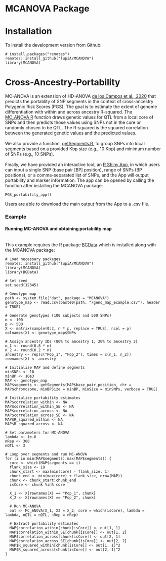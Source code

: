 # MCANOVA Package

# Installation
To install the development version from Github:

```
# install.packages("remotes")
remotes::install_github("lupiA/MCANOVA")
library(MCANOVA)
```

# Cross-Ancestry-Portability

MC-ANOVA is an extension of HD-ANOVA [de los Campos et al., 2020](https://pubmed.ncbi.nlm.nih.gov/33315963/) that predicts the portablity of SNP segments in the context of cross-ancestry Polygenic Risk Scores (PGS). The goal is to estimate the extent of genome differentiation with within and across ancestry R-squared. The [MC_ANOVA.R](https://github.com/lupiA/MCANOVA/blob/main/R/MC_ANOVA.R) function draws genetic values for QTL from a local core of SNPs and then predicts those values using SNPs not in the core or randomly chosen to be QTL. The R-squared is the squared correlation between the generated genetic values and the predicted values.
\
\
We also provide a function, [getSegments.R](https://github.com/lupiA/MCANOVA/blob/main/R/getSegments.R), to group SNPs into local segments based on a provided Kbp size (e.g., 10 Kbp) and minimum number of SNPs (e.g., 10 SNPs).
\
\
Finally, we have provided an interactive tool, an [R Shiny App](https://github.com/lupiA/MCANOVA/blob/main/R/PGS_portability_app.R), in which users can input a single SNP (base pair [BP] position), range of SNPs (BP positions), or a comma-separated list of SNPs, and the App will output portability and marker information. The app can be opened by calling the function after installing the MCANOVA package:
```
PGS_portability_app()
```
Users are able to download the main output from the App to a .csv file.


### Example
#### Running MC-ANOVA and obtaining portability map
\
This example requires the R package [BGData](https://github.com/QuantGen/BGData/tree/master) which is installed along with the MCANOVA package:

```
# Load necessary packages
remotes::install_github("lupiA/MCANOVA")
library(MCANOVA)
library(BGData)

# Set seed
set.seed(12345)

# Genotype map
path <- system.file("dat", package = "MCANOVA")
genotype_map <- read.csv(paste0(path, "/geno_map_example.csv"), header = TRUE)

# Generate genotypes (100 subjects and 500 SNPs)
n <- 100
p <- 500
X <- matrix(sample(0:2, n * p, replace = TRUE), ncol = p)
colnames(X) <- genotype_map$SNPs

# Assign ancestry IDs (80% to ancestry 1, 20% to ancestry 2)
n_1 <- round(0.8 * n)
n_2 <- round(0.2 * n)
ancestry <- rep(c("Pop_1", "Pop_2"), times = c(n_1, n_2))
rownames(X) <- ancestry

# Initialize MAP and define segments
minSNPs <- 10
minBP <- 10e3
MAP <- genotype_map
MAP$segments <- getSegments(MAP$base_pair_position, chr = MAP$chromosome, minBPSize = minBP, minSize = minSNPs, verbose = TRUE)

# Initialize portability estimates
MAP$correlation_within <- NA
MAP$correlation_within_SE <- NA
MAP$correlation_across <- NA
MAP$correlation_across_SE <- NA
MAP$R_squared_within <- NA
MAP$R_squared_across <- NA

# Set parameters for MC-ANOVA
lambda <- 1e-8
nRep <- 300
nQTL <- 3

# Loop over segments and run MC-ANOVA
for (i in min(MAP$segments):max(MAP$segments)) {
  core <- which(MAP$segments == i)
  flank_size <- 10
  chunk_start <- max(min(core) - flank_size, 1)
  chunk_end <- min(max(core) + flank_size, nrow(MAP))
  chunk <- chunk_start:chunk_end
  isCore <- chunk %in% core
  
  X_1 <- X[rownames(X) == "Pop_1", chunk]
  X_2 <- X[rownames(X) == "Pop_2", chunk]
  
  # Run MC-ANOVA
  out <- MC_ANOVA(X_1, X2 = X_2, core = which(isCore), lambda = lambda, nQTL = nQTL, nRep = nRep)
  
  # Extract portability estimates
  MAP$correlation_within[chunk[isCore]] <- out[1, 1]
  MAP$correlation_within_SE[chunk[isCore]] <- out[1, 2]
  MAP$correlation_across[chunk[isCore]] <- out[2, 1]
  MAP$correlation_across_SE[chunk[isCore]] <- out[2, 2]
  MAP$R_squared_within[chunk[isCore]] <- out[1, 1]^2
  MAP$R_squared_across[chunk[isCore]] <- out[2, 1]^2
}
```
